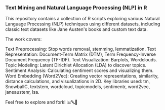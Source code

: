 ### Text Mining and Natural Language Processing (NLP) in R

This repository contains a collection of R scripts exploring various Natural Language Processing (NLP) techniques using different datasets, including classic text datasets like Jane Austen's books and custom text data.

The work covers:

Text Preprocessing: Stop words removal, stemming, lemmatization.
Text Representation: Document-Term Matrix (DTM), Term Frequency-Inverse Document Frequency (TF-IDF).
Text Visualization: Barplots, Wordclouds.
Topic Modeling: Latent Dirichlet Allocation (LDA) to discover topics.
Sentiment Analysis: Calculating sentiment scores and visualizing them.
Word Embedding (Word2Vec): Creating vector representations, similarity, distance calculations, and visualizations in 2D.
Key libraries used: tm, SnowballC, textstem, wordcloud, topicmodels, sentimentr, word2vec, janeaustenr, lsa.

Feel free to explore and fork! 📊🔤💬

